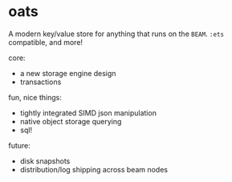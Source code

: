 # oats

A modern key/value store for anything that runs on the `BEAM`. `:ets` compatible, and more!

core:
- a new storage engine design
- transactions

fun, nice things:
- tightly integrated SIMD json manipulation
- native object storage querying
- sql!

future:
- disk snapshots
- distribution/log shipping across beam nodes
